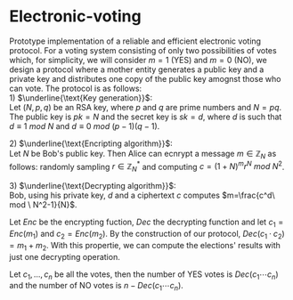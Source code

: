 # Electronic-voting
Prototype implementation of a reliable and efficient electronic voting protocol. For a voting system consisting of only two possibilities of votes which, for simplicity, we will consider $m=1$ (YES) and $m=0$ (NO), we design a protocol where a mother entity generates a public key and a private key and distributes one copy of the public key amognst those who can vote. The protocol is as follows:\
$1)$ $\underline{\text{Key generation}}$:\
Let $(N,p,q)$ be an RSA key, where $p$ and $q$ are prime numbers and $N=pq$. The public key is $pk=N$ and the secret key is $sk=d$, where $d$ is such that $d\equiv 1 \ mod \ N$ and $d\equiv 0 \ mod \ (p-1)(q-1)$.

$2)$ $\underline{\text{Encripting algorithm}}$:\
Let $N$ be Bob's public key. Then Alice can ecnrypt a message $m\in\mathbb{Z}_N$ as follows: randomly sampling $r\in\mathbb{Z}_N^*$ and computing $c=(1+N)^mr^N\ mod \ N^2$.

$3)$ $\underline{\text{Decrypting algorithm}}$:\
Bob, using his private key, $d$ and a ciphertext $c$ computes $m=\frac{c^d\ mod \ N^2-1}{N}$.

Let $Enc$ be the encrypting fuction, $Dec$ the decrypting function and let $c_1=Enc(m_1)$ and $c_2=Enc(m_2)$. By the construction of our protocol, $Dec(c_1·c_2)=m_1+m_2$. With this propertie, we can compute the elections' results with just one decrypting operation. 

Let $c_1,...,c_n$ be all the votes, then the number of YES votes is $Dec(c_1\cdots c_n)$ and the number of NO votes is $n-Dec(c_1\cdots c_n)$.

